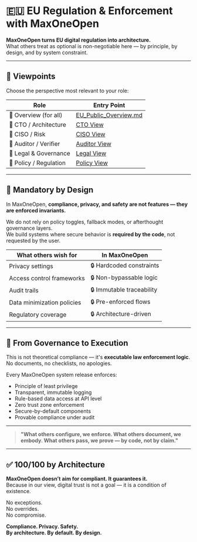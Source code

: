 # 🇪🇺 EU Regulation & Enforcement with MaxOneOpen

**MaxOneOpen turns EU digital regulation into architecture.**  
What others treat as optional is non-negotiable here — by principle, by design, and by system constraint.

---

## 🧭 Viewpoints

Choose the perspective most relevant to your role:

| Role                     | Entry Point                                     |
|--------------------------|--------------------------------------------------|
| 🔹 Overview (for all)    | [EU_Public_Overview.md](./EU_Public_Overview.md) |
| 🔹 CTO / Architecture    | [CTO View](./EU_CTO_View.md)                     |
| 🔹 CISO / Risk           | [CISO View](./EU_CISO_View.md)                   |
| 🔹 Auditor / Verifier    | [Auditor View](./EU_Auditor_View.md)             |
| 🔹 Legal & Governance    | [Legal View](./EU_Legal_View.md)                 |
| 🔹 Policy / Regulation   | [Policy View](./EU_Policy_View.md)               |

---

## 🔐 Mandatory by Design

In MaxOneOpen, **compliance, privacy, and safety are not features — they are enforced invariants.**

We do not rely on policy toggles, fallback modes, or afterthought governance layers.  
We build systems where secure behavior is **required by the code**, not requested by the user.

| What others wish for        | In MaxOneOpen            |
|-----------------------------|---------------------------|
| Privacy settings            | 🔒 Hardcoded constraints  |
| Access control frameworks   | 🔒 Non-bypassable logic   |
| Audit trails                | 🔒 Immutable traceability |
| Data minimization policies  | 🔒 Pre-enforced flows     |
| Regulatory coverage         | 🔒 Architecture-driven    |

---

## 🚀 From Governance to Execution

This is not theoretical compliance — it's **executable law enforcement logic**.  
No documents, no checklists, no apologies.

Every MaxOneOpen system release enforces:

- Principle of least privilege  
- Transparent, immutable logging  
- Rule-based data access at API level  
- Zero trust zone enforcement  
- Secure-by-default components  
- Provable compliance under audit

---

> **"What others configure, we enforce. What others document, we embody. What others pass, we prove — by code, not by claim."**

---

## ✅ 100/100 by Architecture

**MaxOneOpen doesn’t aim for compliant. It guarantees it.**  
Because in our view, digital trust is not a goal — it is a condition of existence.

No exceptions.  
No overrides.  
No compromise.

**Compliance. Privacy. Safety.  
By architecture. By default. By design.**
